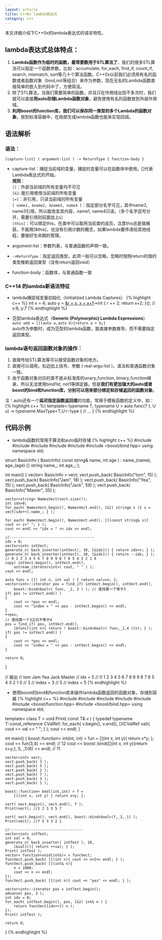 ```yaml
---
layout: article
title: C++0x lambda表达式
category: c++
---
```

本文详细介绍下C++0x的lambda表达式的语言特性。

## lambda表达式总体特点：

1. **Lambda函数作为临时的函数，最常要数用于STL算法了**，我们的很多STL算法可以指定一个函数参数，比如：accumulate, for_each,  find_if, count_if, search, mismatch, sort等几十个算法函数。C++0x以前我们必须用有名的函数或者函数对象（bind,not等组合）来作为参数，现在无名的Lambda函数直接简单的嵌入到代码中了，方便简洁。
2. 除了STL算法，当我们需要简单的函数，并且只在作用域出现不多次时，我们就可以直接**用auto存储Lambda函数对象**，避免使用有名的函数放到外层作用域。
3. **利用boost的function库，我们可以保存同一类型的多个Lambda的函数对象**，放到标准容器中，在局部生成lambda函数也能来实现回调。

## 语法解析

### 语法：  
`[capture-list] ( argument-list ) -> ReturnType { function-body } `

* capture-list：捕捉当前域的变量，捕捉的变量可以在函数体中使用。[]代表Lambda表达式的开始。  
**规则**：  
`[]`：外部当前域的所有变量均不可见  
`[&]`: 能引用使用当前域的所有变量  
`[=]`：非引用，只读当前域的所有变量  
`[ name1, &name2, &name3, name4 ]`：指定部分名字可见，其中name2, name3引用，所以能改变其内容，name1, name4只读。（多个名字逗号分开，需要引用则前面加上`&`）  
`[this]`：可以绑定this，在类中可以取用当前类的成员，注意this总是值捕获，不能用[&this]，也没有引用计数的概念，如果lambda要传递给其他线程，要做好生命期的管理。

* argument-list：参数列表，与普通函数的声明一致。

* `->ReturnType`：指定返回类型，此项一般可以忽略，忽略时按照return的值的类型推断返回类型（没有return返回void）

* function-body：函数体，与普通函数一致

### C++14 的lambda新语法特征

* lambda捕捉域变量初始化（Initialized Lambda Captures）
{% highlight c++ %}
int x = 4;
auto y = [&r = x, x = x+1]()->int {
    r += 2;
    return x+2;
}();
// x:6, y:7
{% endhighlight %}

* 范型lambda表达式（**Generic (Polymorphic) Lambda Expressions**）  
`auto add = [](auto a,auto b){return a + b;}`  
auto作为参数时，成为范型的lambda函数，能直接参数推导，而不需要指定返回类型。

### lambda语句返回函数对象的操作：

1. 直接传给STL算法等可以接受函数对象的地方。
2. 直接可以调用，右边加上括号、参数 ( real-argu-list )，语法和普通函数对象一致。
3. 由于函数对象对应的类不是从标准库的unary_function, binary_function继承，所以无法使用bind1st, not1等绑定器。但是**我们有更加强大的auto或者boost的bind和function库，分别可以用来部分绑定和存储返回的函数对象**。

注：auto还有一个**延迟指定函数返回值**的功能，常用于模板函数的定义中，如：
{% highlight c++ %}
template< typename T, typename U >
auto func(T t, U u) -> typename MaxType<T,U>::type
{
    // ...
}
{% endhighlight %}

## 代码示例
* lambda函数的常用于算法和auto临时存储
{% highlight c++ %}
#include <iostream>
#include <algorithm>
#include <vector>
#include <string>
#include <iterator>
#include <boost/bind.hpp>
using namespace std;

struct BasicInfo
{
	BasicInfo( const string& name, int age ) 
		: name_(name), age_(age) {}
	string name_;
	int age_;
};

int main()
{
	vector< BasicInfo > vect;
	vect.push_back( BasicInfo("tom", 15) );
	vect.push_back( BasicInfo("Jam", 18) );
	vect.push_back( BasicInfo("Yea", 15) );	
	vect.push_back( BasicInfo("Jack", 59) );
	vect.push_back( BasicInfo("Master", 35) );

	vector<string> NamesVect(vect.size());
	int idx=0;
	for_each( NamesVect.begin(), NamesVect.end(), [&]( string& s ){ s = vect[idx++].name_; } );
	
	for_each( NamesVect.begin(), NamesVect.end(), [](const string& s){ cout << s+" "; } );
	cout << endl << "idx = " << idx << endl;

	//---------------------------------------
	idx = 0;
	vector<int> intVect;
	generate_n( back_inserter(intVect), 10, [&idx]() { return idx++; } );
	generate_n( back_inserter(intVect), 10, [&idx]() { return --idx; } );
	// 0 1 2 3 4 5 6 7 8 9 9 8 7 6 5 4 3 2 1 0
	copy( intVect.begin(), intVect.end(), 
	    ostream_iterator<int>( cout, " " ) );
	cout << endl;

	auto func = []( int n, int val ) { return val==n; };
	vector<int>::iterator pos = find_if( intVect.begin(), intVect.end(), 
		boost::bind<bool>( func, _1, 3 ) ); // 查找第一个等于3
	if( pos != intVect.end() )
	{
		cout << *pos << endl;
		cout << "index = " << pos - intVect.begin() << endl;
	}
	++pos;
	// 查找第一个3之后不等于4
	pos = find_if( pos, intVect.end(), 
		[&func](int n){ return ! boost::bind<bool>( func,_1,4 )(n); } ); 
	if( pos != intVect.end() )
	{
		cout << *pos << endl;
		cout << "index = " << pos - intVect.begin() << endl;
	}

	return 0;
}

// 输出
// tom Jam Yea Jack Master 
// idx = 5
// 0 1 2 3 4 5 6 7 8 9 9 8 7 6 5 4 3 2 1 0 
// 3
// index = 3
// 5
// index = 5
{% endhighlight %}


* 使用boost的bind和function库来操作lambda函数返回的函数对象，存储到容器
{% highlight c++ %}
#include <iostream>
#include <algorithm>
#include <vector>
#include <iterator>
#include <utility>
#include <boost/function.hpp>
#include <boost/bind.hpp>
using namespace std;

template< class T >
void Print( const T& v )
{
	typedef typename T::const_reference CValRef;
	for_each( v.begin(), v.end(), 
	    [](CValRef val){ cout << val << " "; } );
	cout << endl;
}

int main()
{
	boost::function< int(int, int) > fun = 
	    [](int x, int y){ return x*y; };
	cout << fun(3,4) << endl; // 12
	cout << 
	    boost::bind<int>([](int x, int y){return x+y;}, 5, _1)(6) 
	    << endl; // 11

	vector<int> vect;
	vect.push_back( 3 );
	vect.push_back( 5 );
	vect.push_back( 2 );	
	vect.push_back( 7 );
	vect.push_back( 3 );
	vect.push_back( 1 );

	boost::function< bool(int,int) > f = 
	    [](int x, int y) { return x<y; };
	
	sort( vect.begin(), vect.end(), f );
	Print(vect); //1 2 3 3 5 7

	sort( vect.begin(), vect.end(), boost::bind<bool>(f,_2,_1) );
	Print(vect); //7 5 3 3 2 1

	//----------------------------------
	vector<int> intTest;
	int val = 0;
	generate_n( back_inserter( intTest ), 10, 
	    [&val](){ return ++val; } );
	Print( intTest );
	vector< function<void(int&)> > funcVect;
	funcVect.push_back( [](int n){ cout << n+2<< endl; } );
	funcVect.push_back( [](int& n){
	    n = 1000; 
	    cout << n << endl; 
	});
	funcVect.push_back( [](int n){ cout << "yes" << endl; } );

	vector<int>::iterator pos = intTest.begin();
	advance( pos, 3 );
	int idx = 0;
	for_each( intTest.begin(), pos, [&]( int& n ) { 
	    return funcVect[idx++]( n ); 
	});
	Print( intTest );

	return 0;
}
{% endhighlight %}